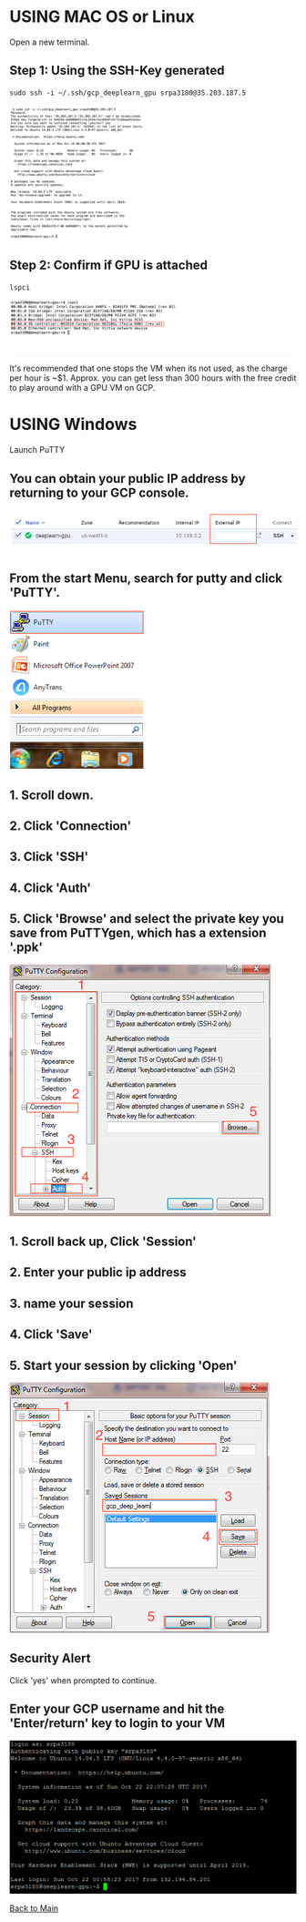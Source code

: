 # USING MAC OS or Linux

Open a new terminal.

## Step 1: Using the SSH-Key generated

```
sudo ssh -i ~/.ssh/gcp_deeplearn_gpu srpa3180@35.203.187.5
```

<kbd>
  <img src="figs/SSH_LOGIN_2_instance_1.png">
</kbd>

## Step 2: Confirm if GPU is attached

```
lspci
```

<kbd>
  <img src="figs/SSH_LOGIN_CONFIRM_GPU.png">
</kbd>

It's recommended that one stops the VM when its not used, as the charge per hour is ~$1. Approx. you can get less than 300 hours with the free credit to play around with a GPU VM on GCP.

# USING Windows

Launch PuTTY

## You can obtain your public IP address by returning to your GCP console.

<kbd>
  <img src="figs/14_ip_address.png">
</kbd>

## From the start Menu, search for putty and click 'PuTTY'. 

<kbd>
  <img src="figs/13_start_putty.png">
</kbd>

## 1. Scroll down.
## 2. Click 'Connection'
## 3. Click 'SSH'
## 4. Click 'Auth'
## 5. Click 'Browse' and select the private key you save from PuTTYgen, which has a extension '.ppk'


<kbd>
  <img src="figs/15_ssh_auth_browse_private_key.png">
</kbd>

## 1. Scroll back up, Click 'Session'
## 2. Enter your public ip address
## 3. name your session
## 4. Click 'Save'
## 5. Start your session by clicking 'Open'

<kbd>
  <img src="figs/16_save.png">
</kbd>

## Security Alert
Click 'yes' when prompted to continue.

## Enter your GCP username and hit the 'Enter/return' key to login to your VM

<kbd>
  <img src="figs/17_login_as.png">
</kbd>

 [Back to Main](https://github.com/s3p02/tf_gcp)
